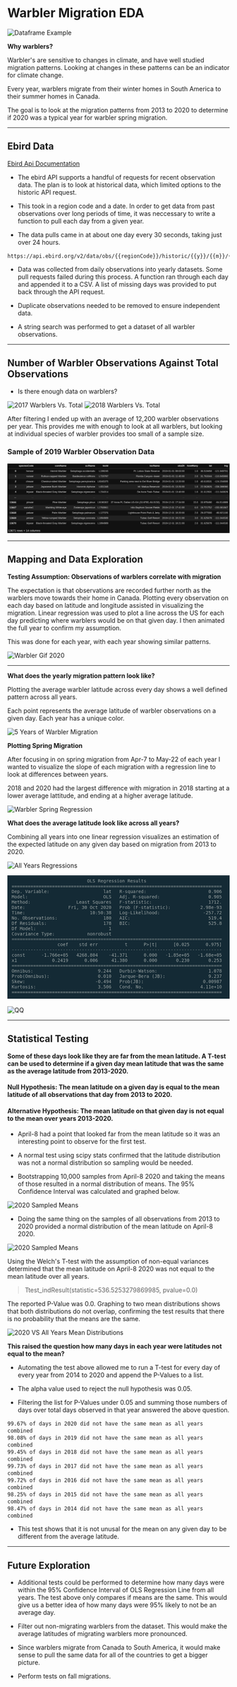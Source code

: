# Warbler Migration EDA

![Dataframe Example](./images/warbler.gif)

**Why warblers?**

Warbler's are sensitive to changes in climate, and have well studied migration patterns. Looking at changes in these patterns can be an indicator for climate change.

Every year, warblers migrate from their winter homes in South America to their summer homes in Canada. 

The goal is to look at the migration patterns from 2013 to 2020 to determine if 2020 was a typical year for warbler spring migration.
___________

## Ebird Data


[Ebird Api Documentation](https://documenter.getpostman.com/view/664302/S1ENwy59?version=latest)

* The ebird API supports a handful of requests for recent observation data. The plan is to look at historical data, which limited options to the historic API request. 

* This took in a region code and a date. In order to get data from past observations over long periods of time, it was neccessary to write a function to pull each day from a given year. 

* The data pulls came in at about one day every 30 seconds, taking just over 24 hours. 

```
https://api.ebird.org/v2/data/obs/{{regionCode}}/historic/{{y}}/{{m}}/{{d}}
```

* Data was collected from daily observations into yearly datasets. Some pull requests failed during this process. A function ran through each day and appended it to a CSV. A list of missing days was provided to put back through the API request. 

* Duplicate observations needed to be removed to ensure independent data.

* A string search was performed to get a dataset of all warbler observations.
__________________
## Number of Warbler Observations Against Total Observations

* Is there enough data on warblers?

![2017 Warblers Vs. Total](./graphs/monthly_distribution/2017_warbler_observations.jpg)
![2018 Warblers Vs. Total](./graphs/monthly_distribution/2018_warbler_observations.jpg)

After filtering I ended up with an average of 12,200 warbler observations per year. This provides me with enough to look at all warblers, but looking at individual species of warbler provides too small of a sample size.

### Sample of 2019 Warbler Observation Data

![Dataframe Example](./images/obs_df)
____________________


## Mapping and Data Exploration


**Testing Assumption: Observations of warblers correlate with migration**

The expectation is that observations are recorded further north as the warblers move towards their home in Canada. Plotting every observation on each day based on latitude and longitude assisted in visualizing the migration. Linear regression was used to plot a line across the US for each day predicting where warblers would be on that given day. I then animated the full year to confirm my assumption.

This was done for each year, with each year showing similar patterns.

![Warbler Gif 2020](./graphs/2020_migration.gif)

_______________________________

**What does the yearly migration pattern look like?**

Plotting the average warbler latitude across every day shows a well defined pattern across all years. 

Each point represents the average latitude of warbler observations on a given day. Each year has a unique color.

![5 Years of Warbler Migration](./graphs/5_years_boxed.jpg)


**Plotting Spring Migration**

After focusing in on spring migration from Apr-7 to May-22 of each year I wanted to visualize the slope of each migration with a regression line to look at differences between years. 

2018 and 2020 had the largest difference with migration in 2018 starting at a lower average lattitude, and ending at a higher average latitude.

![Warbler Spring Regression](./graphs/warbler_plots/spring_migrations_fit.jpg)

**What does the average latitude look like across all years?**

Combining all years into one linear regression visualizes an estimation of the expected latitude on any given day based on migration from 2013 to 2020.

![All Years Regressions](./graphs/warbler_plots/all_spring_migrations_fit.jpg)

![OLS Results](./images/OLS)


![QQ](./graphs/warbler_plots/regression_qq.jpg)
__________________
## Statistical Testing

**Some of these days look like they are far from the mean latitude. A T-test can be used to determine if a given day mean latitude that was the same as the average latitude from 2013-2020.**

#### Null Hypothesis: The mean latitude on a given day is equal to the mean latitude of all observations that day from 2013 to 2020.

#### Alternative Hypothesis: The mean latitude on that given day is not equal to the mean over years 2013-2020.

* April-8 had a point that looked far from the mean latitude so it was an interesting point to observe for the first test. 

* A normal test using scipy stats confirmed that the latitude distribution was not a normal distribution so sampling would be needed.

* Bootstrapping 10,000 samples from April-8 2020 and taking the means of those resulted in a normal distribution of means. The 95% Confidence Interval was calculated and graphed below.

![2020 Sampled Means](./graphs/warbler_plots//CLT_2020_8-Apr.jpg)

* Doing the same thing on the samples of all observations from 2013 to 2020 provided a normal distribution of the mean latitude on April-8 2020.

![2020 Sampled Means](./graphs/warbler_plots//CLT_all_years_8-Apr.jpg)

Using the Welch's T-test with the assumption of non-equal variances determined that the mean latitude on April-8 2020 was not equal to the mean latitude over all years. 

>Ttest_indResult(statistic=536.5253279869985, pvalue=0.0)

The reported P-Value was 0.0. Graphing to two mean distributions shows that both distributions do not overlap, confirming the test results that there is no probability that the means are the same.

![2020 VS All Years Mean Distributions](./graphs/warbler_plots//CLT_overlay.jpg)


**This raised the question how many days in each year were latitudes not equal to the mean?**

* Automating the test above allowed me to run a T-test for every day of every year from 2014 to 2020 and append the P-Values to a list. 

* The alpha value used to reject the null hypothesis was 0.05. 

* Filtering the list for P-Values under 0.05 and summing those numbers of days over total days observed in that year answered the above question.

```
99.67% of days in 2020 did not have the same mean as all years combined
98.08% of days in 2019 did not have the same mean as all years combined
99.45% of days in 2018 did not have the same mean as all years combined
99.73% of days in 2017 did not have the same mean as all years combined
99.72% of days in 2016 did not have the same mean as all years combined
98.25% of days in 2015 did not have the same mean as all years combined
98.47% of days in 2014 did not have the same mean as all years combined
```

* This test shows that it is not unusal for the mean on any given day to be different from the average latitude. 

_____________________
## Future Exploration



* Additional tests could be performed to determine how many days were within the 95% Confidence Interval of OLS Regression Line from all years. The test above only compares if means are the same. This would give us a better idea of how many days were 95% likely to not be an average day.

* Filter out non-migrating warblers from the dataset. This would make the average latitudes of migrating warblers more pronounced.

* Since warblers migrate from Canada to South America, it would make sense to pull the same data for all of the countries to get a bigger picture.

* Perform tests on fall migrations.

